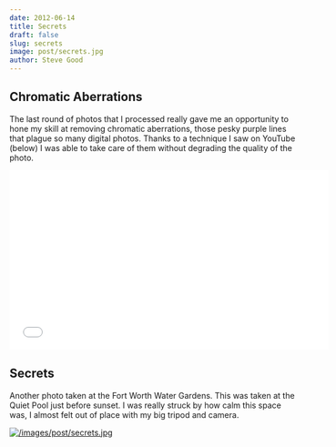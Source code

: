 ```yaml
---
date: 2012-06-14
title: Secrets
draft: false
slug: secrets
image: post/secrets.jpg
author: Steve Good
---
```


## Chromatic Aberrations

The last round of photos that I processed really gave me an opportunity to hone my skill at removing chromatic aberrations, those pesky purple lines that plague so many digital photos. Thanks to a technique I saw on YouTube (below) I was able to take care of them without degrading the quality of the photo.

<iframe width="560" height="315" src="//www.youtube.com/embed/dixMfNcVu-E" frameborder="0" allowfullscreen></iframe>

## Secrets

Another photo taken at the Fort Worth Water Gardens. This was taken at the Quiet Pool just before sunset. I was really struck by how calm this space was, I almost felt out of place with my big tripod and camera.

[![/images/post/secrets.jpg](/images/post/secrets.jpg)](/images/post/secrets.jpg)
